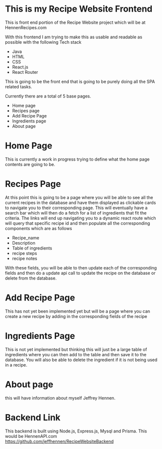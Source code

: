 # This is my Recipe Website Frontend

This is front end portion of the Recipe Website project which will be at HennenRecipes.com

With this frontend I am trying to make this as usable and readable as possible with the following Tech stack
* Java
* HTML
* CSS
* React.js
* React Router

This is going to be the front end that is going to be purely doing all the SPA related tasks.

Currently there are a total of 5 base pages.
* Home page
* Recipes page
* Add Recipe Page
* Ingredients page
* About page

# Home Page
This is currently a work in progress trying to define what the home page contents are going to be.

# Recipes Page
At this point this is going to be a page where you will be able to see all the current recipes in the database and have them displayed as clickable cards to navigate you to their corresponding page.
This will eventually have a search bar which will then do a fetch for a list of ingredients that fit the criteria.
The links will end up navigating you to a dynamic react route which will query that specific recipe id and then populate all the corresponding components which are as follows
* Recipe_name
* Description
* Table of ingredients
* recipe steps
* recipe notes

With these fields, you will be able to then update each of the corresponding fields and then do a update api call to update the recipe on the database or delete from the database.

# Add Recipe Page
This has not yet been implemented yet but will be a page where you can create a new recipe by adding in the corresponding fields of the recipe

# Ingredients Page
This is not yet implemented but thinking this will just be a large table of ingredients where you can then add to the table and then save it to the database. You will also be able to delete the ingredient if it is not being used in a recipe.

# About page
this will have information about myself Jeffrey Hennen.

# Backend Link
This backend is built using Node.js, Express.js, Mysql and Prisma. This would be HennenAPI.com
https://github.com/jeffhennen/RecipeWebsiteBackend
